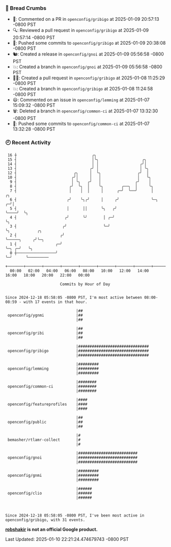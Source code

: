 ### 🍞 Bread Crumbs

 * 💬: Commented on a PR in  `openconfig/gribigo` at 2025-01-09 20:57:13 -0800 PST
 * 🔍: Reviewed a pull request in  `openconfig/gribigo` at 2025-01-09 20:57:14 -0800 PST
 * 🚢: Pushed some commits to `openconfig/gribigo` at 2025-01-09 20:38:08 -0800 PST
 * 🐿: Created a release in `openconfig/gnoi` at 2025-01-09 05:56:58 -0800 PST
 * 💥: Created a branch in `openconfig/gnoi` at 2025-01-09 05:56:58 -0800 PST
 * ✍🏼: Created a pull request in `openconfig/gribigo` at 2025-01-08 11:25:29 -0800 PST
 * 💥: Created a branch in `openconfig/gribigo` at 2025-01-08 11:24:58 -0800 PST
 * 😃: Commented on an issue in `openconfig/lemming` at 2025-01-07 15:09:32 -0800 PST
 * 🗑: Deleted a branch in `openconfig/common-ci` at 2025-01-07 13:32:30 -0800 PST
 * 🚢: Pushed some commits to `openconfig/common-ci` at 2025-01-07 13:32:28 -0800 PST

### 🕘 Recent Activity
```
 16 ┼                                 ╭╮
 15 ┤                                 │╰╮                   ╭╮
 14 ┤                                 │ │                  ╭╯│
 13 ┤                                ╭╯ │                  │ ╰╮
 12 ┤                         ╭╮     │  ╰╮                ╭╯  │
 10 ┤                        ╭╯│     │   │                │   ╰╮
  9 ┤                        │ ╰╮   ╭╯   │               ╭╯    │
  8 ┤                       ╭╯  ╰╮  │    ╰╮        ╭──╮  │     ╰╮
  7 ┤                       │    │  │     │      ╭─╯  ╰──╯      │        ╭╮
  6 ┤                      ╭╯    ╰╮╭╯     │     ╭╯              ╰─╮    ╭─╯│
  5 ┤                      │      ││      ╰╮   ╭╯                 ╰────╯  ╰╮
  4 ┤                     ╭╯      ╰╯       │ ╭─╯                           ╰╮
  3 ┤                    ╭╯                ╰─╯                              ╰╮            ╭╮
  2 ┤                   ╭╯                                                   ╰─────╮     ╭╯╰─╮
  1 ┤                 ╭─╯                                                          ╰─╮ ╭─╯   ╰╮
  0 ┼─────────────────╯                                                              ╰─╯      ╰─────────
    +───────+───────+───────+───────+───────+───────+───────+───────+───────+───────+───────+───────+────
  00:00   02:00   04:00   06:00   08:00   10:00   12:00   14:00   16:00   18:00   20:00   22:00   00:00   

						Commits by Hour of Day


Since 2024-12-18 05:58:05 -0800 PST, I'm most active between 08:00-08:59 - with 17 events in that hour.

```



```
                               |##
 openconfig/ygnmi              |##
                               |##

                               |##
 openconfig/gribi              |##
                               |##

                               |###############################
 openconfig/gribigo            |###############################
                               |###############################

                               |#########
 openconfig/lemming            |#########
                               |#########

                               |########
 openconfig/common-ci          |########
                               |########

                               |####
 openconfig/featureprofiles    |####
                               |####

                               |##
 openconfig/public             |##
                               |##

                               |#
 bemasher/rtlamr-collect       |#
                               |#

                               |##########################
 openconfig/gnoi               |##########################
                               |##########################

                               |#########
 openconfig/gnmi               |#########
                               |#########

                               |######
 openconfig/clio               |######
                               |######



Since 2024-12-18 05:58:05 -0800 PST, I've been most active in openconfig/gribigo, with 31 events.

```
**[robshakir](mailto:robjs@google.com) is not an official Google product.**  


Last Updated: 2025-01-10 22:21:24.474679743 -0800 PST
